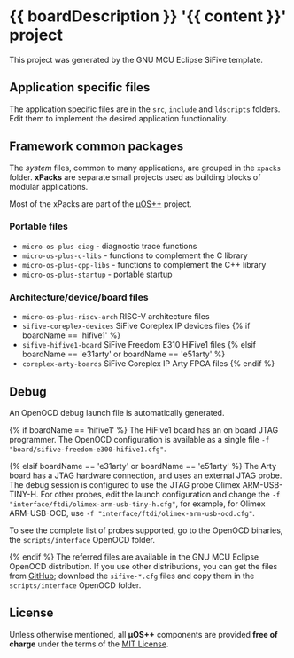 # {{ boardDescription }} '{{ content }}' project

This project was generated by the GNU MCU Eclipse SiFive template.

## Application specific files

The application specific files are in the `src`, `include` and `ldscripts` folders. Edit them to implement the desired application functionality.

## Framework common packages

The _system_ files, common to many applications, are grouped in the `xpacks` folder. **xPacks** are separate small projects used as building blocks of modular applications.

Most of the xPacks are part of the [µOS++](http://micro-os-plus.github.io) project.

### Portable files

- `micro-os-plus-diag` - diagnostic trace functions
- `micro-os-plus-c-libs` - functions to complement the C library
- `micro-os-plus-cpp-libs` -  functions to complement the C++ library
- `micro-os-plus-startup` - portable startup

### Architecture/device/board files

- `micro-os-plus-riscv-arch` RISC-V architecture files
- `sifive-coreplex-devices` SiFive Coreplex IP devices files
{% if boardName == 'hifive1' %}
- `sifive-hifive1-board` SiFive Freedom E310 HiFive1 files
{% elsif boardName == 'e31arty' or boardName == 'e51arty' %}
- `coreplex-arty-boards` SiFive Coreplex IP Arty FPGA files
{% endif %}

## Debug

An OpenOCD debug launch file is automatically generated.

{% if boardName == 'hifive1' %}
The HiFive1 board has an on board JTAG programmer. The OpenOCD configuration 
is available as a single file `-f "board/sifive-freedom-e300-hifive1.cfg"`.

{% elsif boardName == 'e31arty' or boardName == 'e51arty' %}
The Arty board has a JTAG hardware connection, and uses an external JTAG probe.
The debug session is configured to use the JTAG probe 
Olimex ARM-USB-TINY-H. For other probes, edit the launch configuration and
change the `-f "interface/ftdi/olimex-arm-usb-tiny-h.cfg"`, for example, for
Olimex ARM-USB-OCD, use `-f "interface/ftdi/olimex-arm-usb-ocd.cfg"`.

To see the complete list of probes supported, go to the
OpenOCD binaries, the `scripts/interface` OpenOCD folder.

{% endif %}
The referred files are available in the GNU MCU Eclipse OpenOCD distribution. 
If you use other distributions, you can get the files from [GitHub](https://github.com/gnu-mcu-eclipse/openocd/tree/gnu-mcu-eclipse-dev/tcl/board); download the `sifive-*.cfg` files and 
copy them in the `scripts/interface` OpenOCD folder.

## License

Unless otherwise mentioned, all **µOS++** components are provided **free of charge** 
under the terms of the [MIT License](https://opensource.org/licenses/MIT).
